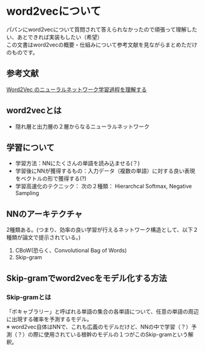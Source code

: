 # word2vecについて  
パパンにword2vecについて質問されて答えられなかったので頑張って理解したい、あとできれば実装もしたい（希望）  
この文書はword2vecの概要・仕組みについて参考文献を見ながらまとめただけのものです。  

## 参考文献  
[Word2Vec のニューラルネットワーク学習過程を理解する](http://tkengo.github.io/blog/2016/05/09/understand-how-to-learn-word2vec/)  

## word2vecとは  
- 隠れ層と出力層の２層からなるニューラルネットワーク  

## 学習について  
- 学習方法：NNにたくさんの単語を読み込ませる(？)  
- 学習後にNNが獲得するもの：入力データ（複数の単語）に対する良い表現をベクトルの形で獲得する(?)  
- 学習高速化のテクニック： 次の２種類： Hierarchcal Softmax, Negative Sampling  

## NNのアーキテクチャ  
2種類ある。(つまり、効率の良い学習が行えるネットワーク構造として、以下２種類が論文で提示されている。)  
1. CBoW(恐らく、Convolutional Bag of Words)  
2. Skip-gram  

## Skip-gramでword2vecをモデル化する方法      
### Skip-gramとは  
「ボキャブラリー」と呼ばれる単語の集合の各単語について、任意の単語の周辺に出現する確率を予測するモデル。  
※ word2vec自体はNNで、これも広義のモデルだけど、NNの中で学習（？）予測（？）の際に使用されている根幹のモデルの１つがこのSkip-gramという解釈。  


